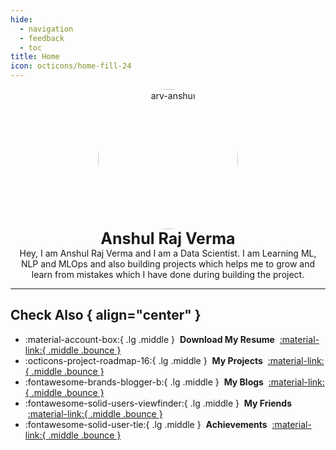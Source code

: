 ```yaml
---
hide:
  - navigation
  - feedback
  - toc
title: Home
icon: octicons/home-fill-24
---
```


<style>
  article > h1 { display: none; }
  @media (min-width: 900px) {
    main > div > div.md-content {
      max-width: 75%;
      margin: auto;
    }
  }
</style>

<p style="text-align: center; margin: 0px;">
  <img src="https://avatars.githubusercontent.com/u/111767754?v=4" alt="arv-anshul" style="width: 16em; border-radius: 50%;" />

  <p style="text-align: center; font-size: 25px; margin: 0px;"><strong>Anshul Raj Verma</strong></p>
  <p style="text-align: center; margin: 0px;">
    Hey, I am Anshul Raj Verma and I am a Data Scientist. I am Learning ML, NLP and MLOps and also building projects which helps me to grow and learn from mistakes which I have done during building the project.
  </p>
</p>

---

## **Check Also** { align="center" }

<div class="grid cards" markdown>

  - :material-account-box:{ .lg .middle }&nbsp; **Download My Resume** &nbsp;[:material-link:{ .middle .bounce }](https://github.com/arv-anshul/arv-anshul/raw/main/resume_arv-anshul.pdf)
  - :octicons-project-roadmap-16:{ .lg .middle }&nbsp; **My Projects** &nbsp;[:material-link:{ .middle .bounce }](project/index.md)
  - :fontawesome-brands-blogger-b:{ .lg .middle }&nbsp; **My Blogs** &nbsp;[:material-link:{ .middle .bounce }](blog/index.md)
  - :fontawesome-solid-users-viewfinder:{ .lg .middle }&nbsp; **My Friends** &nbsp;[:material-link:{ .middle .bounce }](friends.md)
  - :fontawesome-solid-user-tie:{ .lg .middle }&nbsp; **Achievements** &nbsp;[:material-link:{ .middle .bounce }](achievements/index.md)

</div>
